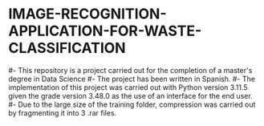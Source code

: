 # IMAGE-RECOGNITION-APPLICATION-FOR-WASTE-CLASSIFICATION
#- This repository is a project carried out for the completion of a master's degree in Data Science
#- The project has been written in Spanish.
#- The implementation of this project was carried out with Python version 3.11.5 given the grade version 3.48.0 as the use of an interface for the end user.
#-  Due to the large size of the training folder, compression was carried out by fragmenting it into 3 .rar files.
